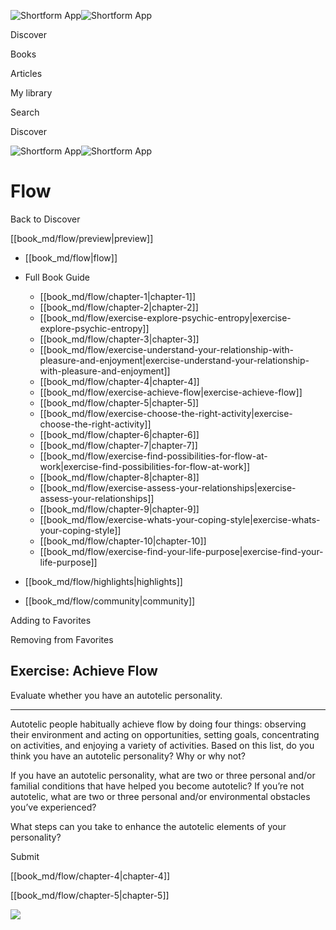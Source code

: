 ![Shortform App](/img/logo.36a2399e.svg)![Shortform App](/img/logo-dark.70c1b072.svg)

Discover

Books

Articles

My library

Search

Discover

![Shortform App](/img/logo.36a2399e.svg)![Shortform App](/img/logo-dark.70c1b072.svg)

# Flow

Back to Discover

[[book_md/flow/preview|preview]]

  * [[book_md/flow|flow]]
  * Full Book Guide

    * [[book_md/flow/chapter-1|chapter-1]]
    * [[book_md/flow/chapter-2|chapter-2]]
    * [[book_md/flow/exercise-explore-psychic-entropy|exercise-explore-psychic-entropy]]
    * [[book_md/flow/chapter-3|chapter-3]]
    * [[book_md/flow/exercise-understand-your-relationship-with-pleasure-and-enjoyment|exercise-understand-your-relationship-with-pleasure-and-enjoyment]]
    * [[book_md/flow/chapter-4|chapter-4]]
    * [[book_md/flow/exercise-achieve-flow|exercise-achieve-flow]]
    * [[book_md/flow/chapter-5|chapter-5]]
    * [[book_md/flow/exercise-choose-the-right-activity|exercise-choose-the-right-activity]]
    * [[book_md/flow/chapter-6|chapter-6]]
    * [[book_md/flow/chapter-7|chapter-7]]
    * [[book_md/flow/exercise-find-possibilities-for-flow-at-work|exercise-find-possibilities-for-flow-at-work]]
    * [[book_md/flow/chapter-8|chapter-8]]
    * [[book_md/flow/exercise-assess-your-relationships|exercise-assess-your-relationships]]
    * [[book_md/flow/chapter-9|chapter-9]]
    * [[book_md/flow/exercise-whats-your-coping-style|exercise-whats-your-coping-style]]
    * [[book_md/flow/chapter-10|chapter-10]]
    * [[book_md/flow/exercise-find-your-life-purpose|exercise-find-your-life-purpose]]
  * [[book_md/flow/highlights|highlights]]
  * [[book_md/flow/community|community]]



Adding to Favorites 

Removing from Favorites 

## Exercise: Achieve Flow

Evaluate whether you have an autotelic personality.

* * *

Autotelic people habitually achieve flow by doing four things: observing their environment and acting on opportunities, setting goals, concentrating on activities, and enjoying a variety of activities. Based on this list, do you think you have an autotelic personality? Why or why not?

If you have an autotelic personality, what are two or three personal and/or familial conditions that have helped you become autotelic? If you’re not autotelic, what are two or three personal and/or environmental obstacles you’ve experienced?

What steps can you take to enhance the autotelic elements of your personality?

Submit 

[[book_md/flow/chapter-4|chapter-4]]

[[book_md/flow/chapter-5|chapter-5]]

![](https://bat.bing.com/action/0?ti=56018282&Ver=2&mid=355e7eb0-8a74-4d41-9d1a-49e68cc4764a&sid=49fff5b0636c11eeb9c611038afc8668&vid=4a005010636c11ee80c703d4c4a7acd5&vids=0&msclkid=N&pi=0&lg=en-US&sw=800&sh=600&sc=24&nwd=1&tl=Shortform%20%7C%20Book&p=https%3A%2F%2Fwww.shortform.com%2Fapp%2Fbook%2Fflow%2Fexercise-achieve-flow&r=&lt=332&evt=pageLoad&sv=1&rn=218174)
